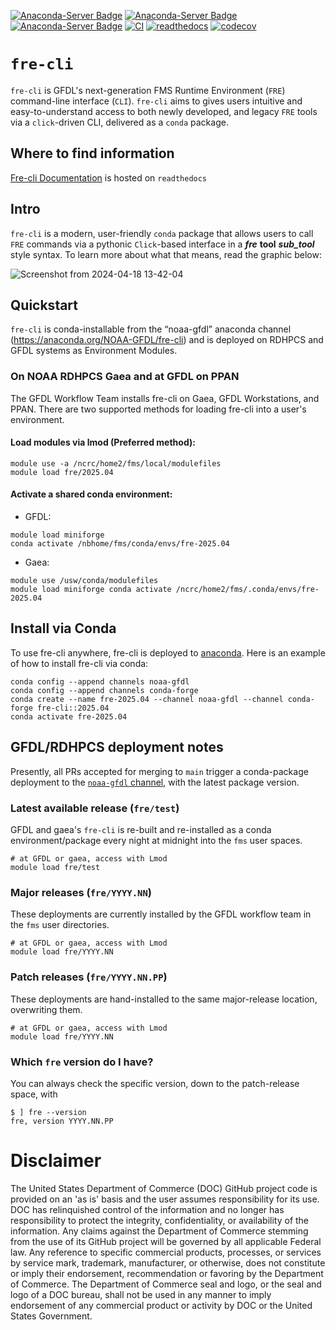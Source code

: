[![Anaconda-Server
Badge](https://anaconda.org/noaa-gfdl/fre-cli/badges/version.svg)](https://anaconda.org/noaa-gfdl/fre-cli)
[![Anaconda-Server
Badge](https://anaconda.org/noaa-gfdl/fre-cli/badges/latest_release_date.svg)](https://anaconda.org/noaa-gfdl/fre-cli)
[![Anaconda-Server
Badge](https://anaconda.org/noaa-gfdl/fre-cli/badges/latest_release_relative_date.svg)](https://anaconda.org/noaa-gfdl/fre-cli)
[![CI](https://github.com/NOAA-GFDL/fre-cli/workflows/publish_conda/badge.svg)](https://github.com/NOAA-GFDL/fre-cli/actions?query=workflow%3Apublish_conda+branch%3Amain++)
[![readthedocs](https://app.readthedocs.org/projects/noaa-gfdl-fre-cli/badge/?version=latest&style=flat)](https://noaa-gfdl.readthedocs.io/projects/fre-cli/en/latest/)
[![codecov](https://codecov.io/gh/NOAA-GFDL/fre-cli/graph/badge.svg?token=iGb0wEuWs1)](https://codecov.io/gh/NOAA-GFDL/fre-cli)

# **`fre-cli`**

`fre-cli` is GFDL's next-generation FMS Runtime Environment (`FRE`) command-line interface (`CLI`). `fre-cli` aims to
gives users intuitive and easy-to-understand access to both newly developed, and legacy `FRE` tools via a `click`-driven
CLI, delivered as a `conda` package.

## **Where to find information**

[Fre-cli Documentation](https://noaa-gfdl.readthedocs.io/projects/fre-cli/en/latest/index.html) is hosted on
`readthedocs`

## **Intro**
`fre-cli` is a modern, user-friendly `conda` package that allows users to call `FRE` commands via a
pythonic `Click`-based interface in a **_fre_** **tool** **_sub_tool_** style syntax. To learn more about what that
means, read the graphic below:

![Screenshot from 2024-04-18
13-42-04](https://github.com/NOAA-GFDL/fre-cli/assets/98476720/43c028a6-4e6a-42fe-8bec-008b6758ea9b)

## **Quickstart**

`fre-cli` is conda-installable from the “noaa-gfdl” anaconda channel (https://anaconda.org/NOAA-GFDL/fre-cli) and is
deployed on RDHPCS and GFDL systems as Environment Modules.

### On NOAA RDHPCS Gaea and at GFDL on PPAN

The GFDL Workflow Team installs fre-cli on Gaea, GFDL Workstations, and PPAN.  There are two supported methods for
loading fre-cli into a user's environment.

#### Load modules via lmod (Preferred method):

```
module use -a /ncrc/home2/fms/local/modulefiles
module load fre/2025.04
```

#### Activate a shared conda environment:

- GFDL:
```
module load miniforge
conda activate /nbhome/fms/conda/envs/fre-2025.04
```
- Gaea:
```
module use /usw/conda/modulefiles
module load miniforge conda activate /ncrc/home2/fms/.conda/envs/fre-2025.04
```

## Install via Conda

To use fre-cli anywhere, fre-cli is deployed to [anaconda](https://anaconda.org/NOAA-GFDL/fre-cli).  Here is an example
of how to install fre-cli via conda:

```
conda config --append channels noaa-gfdl
conda config --append channels conda-forge
conda create --name fre-2025.04 --channel noaa-gfdl --channel conda-forge fre-cli::2025.04
conda activate fre-2025.04
```

## GFDL/RDHPCS deployment notes
Presently, all PRs accepted for merging to `main` trigger a conda-package deployment to the
[`noaa-gfdl` channel](https://anaconda.org/NOAA-GFDL/fre-cli), with the latest package version.

### Latest available release (`fre/test`)
GFDL and gaea's `fre-cli` is re-built and re-installed as a conda
environment/package every night at midnight into the `fms` user spaces.
```
# at GFDL or gaea, access with Lmod
module load fre/test
```

### Major releases (`fre/YYYY.NN`)
These deployments are currently installed by the GFDL workflow team in the `fms` user directories.
```
# at GFDL or gaea, access with Lmod
module load fre/YYYY.NN
```

### Patch releases (`fre/YYYY.NN.PP`)
These deployments are hand-installed to the same major-release location, overwriting them.
```
# at GFDL or gaea, access with Lmod
module load fre/YYYY.NN
```

### Which `fre` version do I have?
You can always check the specific version, down to the patch-release space, with
```
$ ] fre --version
fre, version YYYY.NN.PP
```

# Disclaimer
The United States Department of Commerce (DOC) GitHub project code is provided on an 'as is' basis and the
user assumes responsibility for its use. DOC has relinquished control of the information and no longer has
responsibility to protect the integrity, confidentiality, or availability of the information. Any claims against the
Department of Commerce stemming from the use of its GitHub project will be governed by all applicable Federal law. Any
reference to specific commercial products, processes, or services by service mark, trademark, manufacturer, or
otherwise, does not constitute or imply their endorsement, recommendation or favoring by the Department of Commerce. The
Department of Commerce seal and logo, or the seal and logo of a DOC bureau, shall not be used in any manner to imply
endorsement of any commercial product or activity by DOC or the United States Government.
